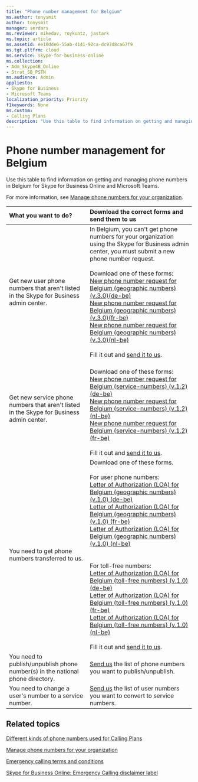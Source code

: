 ```yaml
---
title: "Phone number management for Belgium"
ms.author: tonysmit
author: tonysmit
manager: serdars
ms.reviewer: mikedav, roykuntz, jastark
ms.topic: article
ms.assetid: ee10dde6-55ab-4141-92ca-dc97d8ca67f9
ms.tgt.pltfrm: cloud
ms.service: skype-for-business-online
ms.collection: 
- Adm_Skype4B_Online
- Strat_SB_PSTN
ms.audience: Admin
appliesto:
- Skype for Business 
- Microsoft Teams
localization_priority: Priority
f1keywords: None
ms.custom:
- Calling Plans
description: "Use this table to find information on getting and managing phone numbers in Belgium for Skype for Business Online and Microsoft Teams."
---
```


# Phone number management for Belgium

Use this table to find information on getting and managing phone numbers in Belgium for Skype for Business Online and Microsoft Teams. 
  
For more information, see [Manage phone numbers for your organization](manage-phone-numbers-for-your-organization.md).
  
|**What you want to do?**|**Download the correct forms and send them to us**|
|:-----|:-----|
|Get new user phone numbers that aren't listed in the Skype for Business admin center.   <br/> |In Belgium, you can't get phone numbers for your organization using the Skype for Business admin center, you must submit a new phone number request. <br/><br/>Download one of these forms: <br/> [New phone number request for Belgium (geographic numbers) (v.3.0)(de-be)](../downloads/new-number-request-forms/new-phone-number-request-for-belgium-(geographic-numbers)-(v.3.0)-(de-be).pdf) <br/> [New phone number request for Belgium (geographic numbers) (v.3.0)(fr-be)](../downloads/new-number-request-forms/new-phone-number-request-for-belgium-(geographic-numbers)-(v.3.0)-(fr-be).pdf) <br/> [New phone number request for Belgium (geographic numbers) (v.3.0)(nl-be)](../downloads/new-number-request-forms/new-phone-number-request-for-belgium-(geographic-numbers)-(v.3.0)-(nl-be).pdf) <br/>  <br/>Fill it out and [send it to us](mailto:ptneu@microsoft.com).  <br/> 
|Get new service phone numbers that aren't listed in the Skype for Business admin center. <br/> |<br/>Download one of these forms:<br/>[New phone number request for Belgium (service-numbers) (v.1.2) (de-be)](../downloads/new-number-request-forms/New-phone-number-request-for-belgium-(service-numbers)-(v.1.2)-(de-be).pdf)<br/>[New phone number request for Belgium (service-numbers) (v.1.2) (nl-be)](../downloads/new-number-request-forms/New-phone-number-request-for-belgium-(service-numbers)-(v.1.2)-(nl-be).pdf) <br/> [New phone number request for Belgium (service-numbers) (v.1.2) (fr-be)](../downloads/new-number-request-forms/New-phone-number-request-for-belgium-(service-numbers)-(v.1.2)-(fr-be).pdf)<br/><br/>Fill it out and [send it to us](mailto:ptneu@microsoft.com).
|You need to get phone numbers transferred to us.  <br/> | Download one of these forms. <br/> <br/> For user phone numbers: <br/>[Letter of Authorization (LOA) for Belgium (geographic numbers) (v.1.0) (de-be)](../.downloads/LOA-forms/letter-of-authorization-(loa)-for-belgium-(geographic-numbers)-(v.1.0)-(de-be).pdf) <br/> [Letter of Authorization (LOA) for Belgium (geographic numbers) (v.1.0) (fr-be)](../downloads/LOA-forms/letter-of-authorization-(loa)-for-belgium-(geographic-numbers)-(v.1.0)-(fr-be).pdf) <br/> [Letter of Authorization (LOA) for Belgium (geographic numbers) (v.1.0) (nl-be)](../downloads/LOA-forms/letter-of-authorization-(loa)-for-belgium-(geographic-numbers)-(v.1.0)-(nl-be).pdf)  <br/>  <br/><br/> For toll-free numbers: <br/>[Letter of Authorization (LOA) for Belgium (toll-free numbers) (v.1.0) (de-be)](../downloads/LOA-forms/letter-of-authorization-(loa)-for-belgium-(toll-free-numbers)-(v.1.0)-(de-be).pdf) <br/> [Letter of Authorization (LOA) for Belgium (toll-free numbers) (v.1.0) (fr-be)](../downloads/LOA-forms/letter-of-authorization-(loa)-for-belgium-(toll-free-numbers)-(v.1.0)-(fr-be).pdf) <br/> [Letter of Authorization (LOA) for Belgium (toll-free numbers) (v.1.0) (nl-be)](../downloads/LOA-forms/letter-of-authorization-(loa)-for-belgium-(toll-free-numbers)-(v.1.0)-(nl-be).pdf) <br/> <br/>   Fill it out and [send it to us](mailto:ptneu@microsoft.com). <br/> |
|You need to publish/unpublish phone number(s) in the national phone directory.  <br/> |[Send us](mailto:ptneu@microsoft.com) the list of phone numbers you want to publish/unpublish.      <br/> |
|You need to change a user's number to a service number.  <br/> |[Send us](mailto:ptneu@microsoft.com) the list of user numbers you want to convert to service numbers. <br/> |


## Related topics

[Different kinds of phone numbers used for Calling Plans](../different-kinds-of-phone-numbers-used-for-calling-plans.md)

[Manage phone numbers for your organization](manage-phone-numbers-for-your-organization.md)

[Emergency calling terms and conditions](emergency-calling-terms-and-conditions.md)
  
[Skype for Business Online: Emergency Calling disclaimer label](https://github.com/MicrosoftDocs/OfficeDocs-SkypeForBusiness/blob/live/Skype/SfbOnline/downloads/emergency-calling/emergency-calling-label-(en-us)-(v.1.0).zip?raw=true)
 